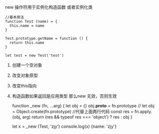 new 操作符用于实例化构造函数 或者实例化类

    //基本用法
    function Test (name) = {
      this.name = name
    }

    Test.prototype.getName = function () {
      return this.name
    }

    let test = new Test('test')

1. 创建一个空对象
2. 改变对象原型
3. 改变this指向
4. 构造函数如果返回是应用类型 那么new 无效，否则生效

    function _new (fn, ...arg) {
      let obj = {}
      obj.__proto__ = fn.prototype
      // let obj = Object.create(fn.prototype) //代替上面两行代码
      const res = fn.apply.(obj, arg)
      return (res && typeof res === 'object') ? res : obj
    }

    let x = _new (Test, 'zjy')
    console.log(x)  {name: 'zjy'}